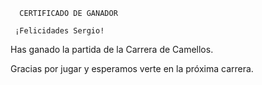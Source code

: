       CERTIFICADO DE GANADOR

     ¡Felicidades Sergio!

Has ganado la partida de la Carrera de Camellos.

Gracias por jugar y esperamos verte en la próxima carrera.
